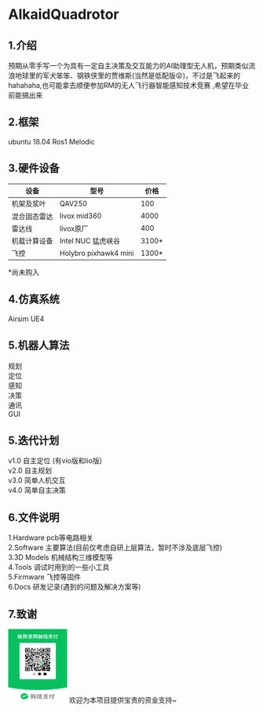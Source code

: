 # AlkaidQuadrotor
## 1.介绍
预期从零手写一个为具有一定自主决策及交互能力的AI助理型无人机，预期类似流浪地球里的军犬笨笨、钢铁侠里的贾维斯(当然是低配版:stuck_out_tongue_closed_eyes:)，不过是飞起来的hahahaha,也可能拿去顺便参加RM的无人飞行器智能感知技术竞赛 ,希望在毕业前能搞出来

## 2.框架
ubuntu 18.04
Ros1 Melodic

## 3.硬件设备

| 设备 | 型号 | 价格
| --- | ----------- |---------- |
| 机架及浆叶 |  QAV250  |100|
| 混合固态雷达 |  livox mid360     |4000|
| 雷达线 |   livox原厂    |400|
| 机载计算设备 |  Intel NUC 猛虎峡谷 |3100*|
| 飞控 | Holybro pixhawk4 mini |1300*|

 *尚未购入 


## 4.仿真系统  
Airsim  UE4

## 5.机器人算法  
规划  
定位  
感知    
决策   
通讯  
GUI    


## 5.迭代计划
v1.0 自主定位 (有vio版和lio版)   
v2.0 自主规划  
v3.0 简单人机交互  
v4.0 简单自主决策  


## 6.文件说明
1.Hardware pcb等电路相关    
2.Software  主要算法(目前仅考虑自研上层算法，暂时不涉及底层飞控)  
3.3D Models 机械结构三维模型等  
4.Tools 调试时用到的一些小工具  
5.Firmware 飞控等固件  
6.Docs 研发记录(遇到的问题及解决方案等)

## 7.致谢   
<img src="./image/support.jpg"  width="120" height="150"  />
欢迎为本项目提供宝贵的资金支持~
